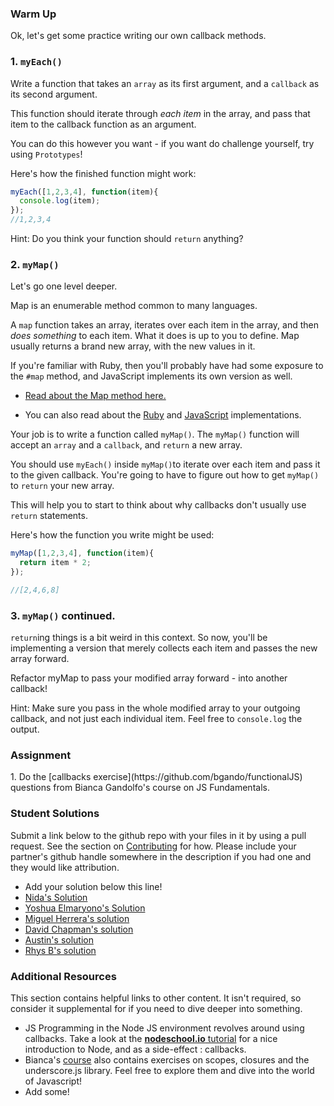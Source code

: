 ### Warm Up

Ok, let's get some practice writing our own callback methods.

### 1. `myEach()`
Write a function that takes an `array` as its first argument, and a `callback` as its second argument.

This function should iterate through *each item* in the array, and pass that item to the callback function as an argument.

You can do this however you want - if you want do challenge yourself, try using `Prototypes`!

Here's how the finished function might work:

~~~javascript
myEach([1,2,3,4], function(item){
  console.log(item);
});
//1,2,3,4
~~~

Hint: Do you think your function should `return` anything?

### 2. `myMap()`

Let's go one level deeper.

Map is an enumerable method common to many languages.

A `map` function takes an array, iterates over each item in the array, and then *does something* to each item.  What it does is up to you to define.  Map usually returns a brand new array, with the new values in it.

If you're familiar with Ruby, then you'll probably have had some exposure to the `#map` method, and JavaScript implements its own version as well.

* [Read about the Map method here.](https://en.wikipedia.org/wiki/Map_(higher-order_function))

* You can also read about the [Ruby](http://stackoverflow.com/questions/12084507/what-does-the-map-method-do-in-ruby) and [JavaScript](https://developer.mozilla.org/en-US/docs/Web/JavaScript/Reference/Global_Objects/Array/map) implementations.

Your job is to write a function called `myMap()`.  The `myMap()` function will accept an `array` and a `callback`, and `return` a new array.

You should use `myEach()` inside `myMap()`to iterate over each item and pass it to the given callback.  You're going to have to figure out how to get `myMap()` to `return` your new array.

This will help you to start to think about why callbacks don't usually use `return` statements.

Here's how the function you write might be used:

~~~javascript
myMap([1,2,3,4], function(item){
  return item * 2;
});

//[2,4,6,8]
~~~

### 3. `myMap()` continued.

`return`ing things is a bit weird in this context.  So now, you'll be implementing a version that merely collects each item and passes the new array forward.

Refactor myMap to pass your modified array forward - into another callback!

Hint: Make sure you pass in the whole modified array to your outgoing callback, and not just each individual item. Feel free to `console.log` the output.

### Assignment

<div class="lesson-content__panel" markdown="1">
1. Do the [callbacks exercise](https://github.com/bgando/functionalJS) questions from Bianca Gandolfo's course on JS Fundamentals.
</div>

### Student Solutions
Submit a link below to the github repo with your files in it by using a pull request.  See the section on [Contributing](http://github.com/grassroot-software/grassroot_curriculum/blob/master/contributing.md) for how.  Please include your partner's github handle somewhere in the description if you had one and they would like attribution.

* Add your solution below this line!
* [Nida's Solution](https://github.com/nidafarooqui/Callbacks/blob/master/callbacks.js)
* [Yoshua Elmaryono's Solution](https://github.com/dotm/functionalJS/blob/master/callbacks/callbackExercises.js)
* [Miguel Herrera's solution](https://github.com/migueloherrera/js-callbacks)
* [David Chapman's solution](https://github.com/davidchappy/odin_training_projects/tree/master/js-callback-methods)
* [Austin's solution](https://github.com/CouchofTomato/js-callbacks/blob/master/callbacks.js)
* [Rhys B's solution](https://github.com/105ron/js-callbacks)

### Additional Resources
This section contains helpful links to other content. It isn't required, so consider it supplemental for if you need to dive deeper into something.

* JS Programming in the Node JS environment revolves around using callbacks.  Take a look at the [**nodeschool.io** tutorial](http://nodeschool.io/) for a nice introduction to Node, and as a side-effect : callbacks.
* Bianca's [course](https://github.com/bgando/functionalJS) also contains exercises on scopes, closures and the underscore.js library. Feel free to explore them and dive into the world of Javascript!
* Add some!
